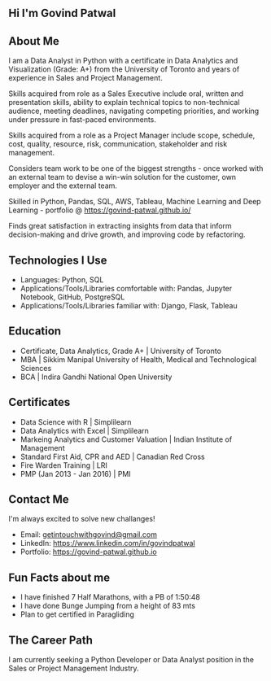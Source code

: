 ## Hi I'm Govind Patwal

## About Me
I am a Data Analyst in Python with a certificate in Data Analytics and Visualization (Grade: A+) from the University of Toronto and years of experience in Sales and Project Management.

Skills acquired from role as a Sales Executive include oral, written and presentation skills, ability to explain technical topics to non-technical audience, meeting deadlines, navigating competing priorities, and working under pressure in fast-paced environments.

Skills acquired from a role as a Project Manager include scope, schedule, cost, quality, resource, risk, communication, stakeholder and risk management.

Considers team work to be one of the biggest strengths - once worked with an external team to devise a win-win solution for the customer, own employer and the external team.

Skilled in Python, Pandas, SQL, AWS, Tableau, Machine Learning and Deep Learning - portfolio @ https://govind-patwal.github.io/

Finds great satisfaction in extracting insights from data that inform decision-making and drive growth, and improving code by refactoring.

## Technologies I Use
- Languages: Python, SQL
- Applications/Tools/Libraries comfortable with: Pandas, Jupyter Notebook, GitHub, PostgreSQL
- Applications/Tools/Libraries familiar with: Django, Flask, Tableau

## Education
- Certificate, Data Analytics, Grade A+ | University of Toronto
- MBA | Sikkim Manipal University of Health, Medical and Technological Sciences
- BCA | Indira Gandhi National Open University

## Certificates
- Data Science with R | Simplilearn
- Data Analytics with Excel | Simplilearn
- Markeing Analytics and Customer Valuation | Indian Institute of Management
- Standard First Aid, CPR and AED | Canadian Red Cross
- Fire Warden Training | LRI
- PMP (Jan 2013 - Jan 2016) | PMI

## Contact Me
I'm always excited to solve new challanges! 
- Email: getintouchwithgovind@gmail.com
- LinkedIn: https://www.linkedin.com/in/govindpatwal
- Portfolio: https://govind-patwal.github.io 

## Fun Facts about me
- I have finished 7 Half Marathons, with a PB of 1:50:48
- I have done Bunge Jumping from a height of 83 mts
- Plan to get certified in Paragliding

## The Career Path
I am currently seeking a Python Developer or Data Analyst position in the Sales or Project Management Industry.
